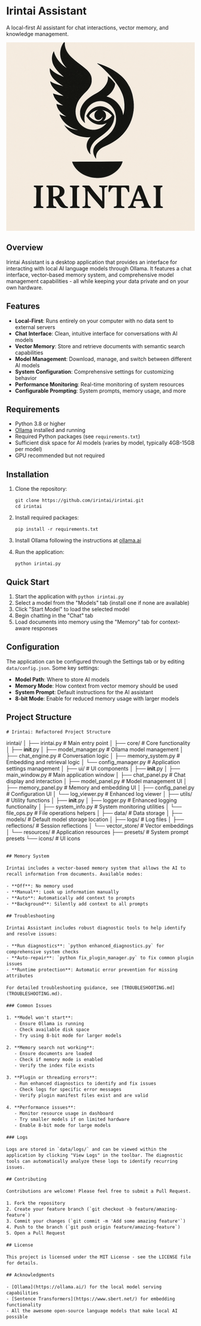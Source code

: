 # Irintai Assistant

A local-first AI assistant for chat interactions, vector memory, and knowledge management.

![Irintai Logo](resources/icons/irintai_logo.png)

## Overview

Irintai Assistant is a desktop application that provides an interface for interacting with local AI language models through Ollama. It features a chat interface, vector-based memory system, and comprehensive model management capabilities - all while keeping your data private and on your own hardware.

## Features

- **Local-First**: Runs entirely on your computer with no data sent to external servers
- **Chat Interface**: Clean, intuitive interface for conversations with AI models
- **Vector Memory**: Store and retrieve documents with semantic search capabilities
- **Model Management**: Download, manage, and switch between different AI models
- **System Configuration**: Comprehensive settings for customizing behavior
- **Performance Monitoring**: Real-time monitoring of system resources
- **Configurable Prompting**: System prompts, memory usage, and more

## Requirements

- Python 3.8 or higher
- [Ollama](https://ollama.ai/) installed and running
- Required Python packages (see `requirements.txt`)
- Sufficient disk space for AI models (varies by model, typically 4GB-15GB per model)
- GPU recommended but not required

## Installation

1. Clone the repository:
   ```
   git clone https://github.com/irintai/irintai.git
   cd irintai
   ```

2. Install required packages:
   ```
   pip install -r requirements.txt
   ```

3. Install Ollama following the instructions at [ollama.ai](https://ollama.ai)

4. Run the application:
   ```
   python irintai.py
   ```

## Quick Start

1. Start the application with `python irintai.py`
2. Select a model from the "Models" tab (install one if none are available)
3. Click "Start Model" to load the selected model
4. Begin chatting in the "Chat" tab
5. Load documents into memory using the "Memory" tab for context-aware responses

## Configuration

The application can be configured through the Settings tab or by editing `data/config.json`. Some key settings:

- **Model Path**: Where to store AI models
- **Memory Mode**: How context from vector memory should be used
- **System Prompt**: Default instructions for the AI assistant 
- **8-bit Mode**: Enable for reduced memory usage with larger models

## Project Structure

```
# Irintai: Refactored Project Structure

```
irintai/
│
├── irintai.py                  # Main entry point
│
├── core/                       # Core functionality
│   ├── __init__.py
│   ├── model_manager.py        # Ollama model management
│   ├── chat_engine.py          # Conversation logic
│   ├── memory_system.py        # Embedding and retrieval logic
│   └── config_manager.py       # Application settings management
│
├── ui/                         # UI components
│   ├── __init__.py
│   ├── main_window.py          # Main application window
│   ├── chat_panel.py           # Chat display and interaction
│   ├── model_panel.py          # Model management UI
│   ├── memory_panel.py         # Memory and embedding UI
│   ├── config_panel.py         # Configuration UI
│   └── log_viewer.py           # Enhanced log viewer
│
├── utils/                      # Utility functions
│   ├── __init__.py
│   ├── logger.py               # Enhanced logging functionality
│   ├── system_info.py          # System monitoring utilities
│   └── file_ops.py             # File operations helpers
│
├── data/                       # Data storage
│   ├── models/                 # Default model storage location
│   ├── logs/                   # Log files
│   ├── reflections/            # Session reflections
│   └── vector_store/           # Vector embeddings
│
└── resources/                  # Application resources
    ├── presets/                # System prompt presets
    └── icons/                  # UI icons
```

## Memory System

Irintai includes a vector-based memory system that allows the AI to recall information from documents. Available modes:

- **Off**: No memory used
- **Manual**: Look up information manually
- **Auto**: Automatically add context to prompts
- **Background**: Silently add context to all prompts

## Troubleshooting

Irintai Assistant includes robust diagnostic tools to help identify and resolve issues:

- **Run diagnostics**: `python enhanced_diagnostics.py` for comprehensive system checks
- **Auto-repair**: `python fix_plugin_manager.py` to fix common plugin issues
- **Runtime protection**: Automatic error prevention for missing attributes

For detailed troubleshooting guidance, see [TROUBLESHOOTING.md](TROUBLESHOOTING.md).

### Common Issues

1. **Model won't start**: 
   - Ensure Ollama is running
   - Check available disk space
   - Try using 8-bit mode for larger models

2. **Memory search not working**:
   - Ensure documents are loaded 
   - Check if memory mode is enabled
   - Verify the index file exists

3. **Plugin or threading errors**:
   - Run enhanced diagnostics to identify and fix issues
   - Check logs for specific error messages
   - Verify plugin manifest files exist and are valid

4. **Performance issues**:
   - Monitor resource usage in dashboard
   - Try smaller models if on limited hardware
   - Enable 8-bit mode for large models

### Logs

Logs are stored in `data/logs/` and can be viewed within the application by clicking "View Logs" in the toolbar. The diagnostic tools can automatically analyze these logs to identify recurring issues.

## Contributing

Contributions are welcome! Please feel free to submit a Pull Request.

1. Fork the repository
2. Create your feature branch (`git checkout -b feature/amazing-feature`)
3. Commit your changes (`git commit -m 'Add some amazing feature'`)
4. Push to the branch (`git push origin feature/amazing-feature`)
5. Open a Pull Request

## License

This project is licensed under the MIT License - see the LICENSE file for details.

## Acknowledgments

- [Ollama](https://ollama.ai/) for the local model serving capabilities
- [Sentence Transformers](https://www.sbert.net/) for embedding functionality
- All the awesome open-source language models that make local AI possible
